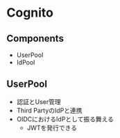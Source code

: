 # Cognito

## Components

* UserPool
* IdPool


## UserPool

* 認証とUser管理
* Third PartyのIdPと連携
* OIDCにおけるIdPとして振る舞える
  * JWTを発行できる
